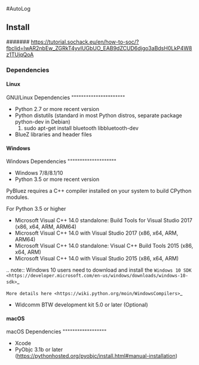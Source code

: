 #AutoLog

## Install
####### https://tutorial.sochack.eu/en/how-to-soc/?fbclid=IwAR2nbEw_ZGRkT4yvIUGbUO_EAB9dZCUD6djgo3aBdsH0LkP4W8z1TUjqQoA
### Dependencies

#### Linux
GNU/Linux Dependencies
""""""""""""""""""""""

- Python 2.7 or more recent version
- Python distutils (standard in most Python distros, separate package python-dev in Debian)
    1) sudo apt-get install bluetooth libbluetooth-dev
- BlueZ libraries and header files

#### Windows

Windows Dependencies
""""""""""""""""""""

- Windows 7/8/8.1/10
- Python 3.5 or more recent version

PyBluez requires a C++ compiler installed on your system to build CPython modules.

For Python 3.5 or higher

- Microsoft Visual C++ 14.0 standalone: Build Tools for Visual Studio 2017 (x86, x64, ARM, ARM64)
- Microsoft Visual C++ 14.0 with Visual Studio 2017 (x86, x64, ARM, ARM64)
- Microsoft Visual C++ 14.0 standalone: Visual C++ Build Tools 2015 (x86, x64, ARM)
- Microsoft Visual C++ 14.0 with Visual Studio 2015 (x86, x64, ARM)

.. note:: Windows 10 users need to download and install the `Windows 10 SDK <https://developer.microsoft.com/en-us/windows/downloads/windows-10-sdk>`_


`More details here <https://wiki.python.org/moin/WindowsCompilers>`_

- Widcomm BTW development kit 5.0 or later (Optional)

#### macOS
macOS Dependencies
"""""""""""""""""" 
- Xcode
- PyObjc 3.1b or later (https://pythonhosted.org/pyobjc/install.html#manual-installation)